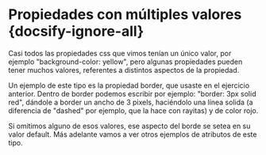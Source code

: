 # Propiedades con múltiples valores {docsify-ignore-all}

Casi todos las propiedades css que vimos tenían un único valor, por ejemplo "background-color: yellow", pero algunas propiedades pueden tener muchos valores, referentes a distintos aspectos de la propiedad. 

Un ejemplo de este tipo es la propiedad border, que usaste en el ejercicio anterior. Dentro de border podemos escribir por ejemplo: "border: 3px solid red", dándole a border un ancho de 3 pixels, haciéndolo una línea solida (a diferencia de "dashed" por ejemplo, que la hace con rayitas) y de color rojo.

Si omitimos alguno de esos valores, ese aspecto del borde se setea en su valor default. Más adelante vamos a ver otros ejemplos de atributos de este tipo.
